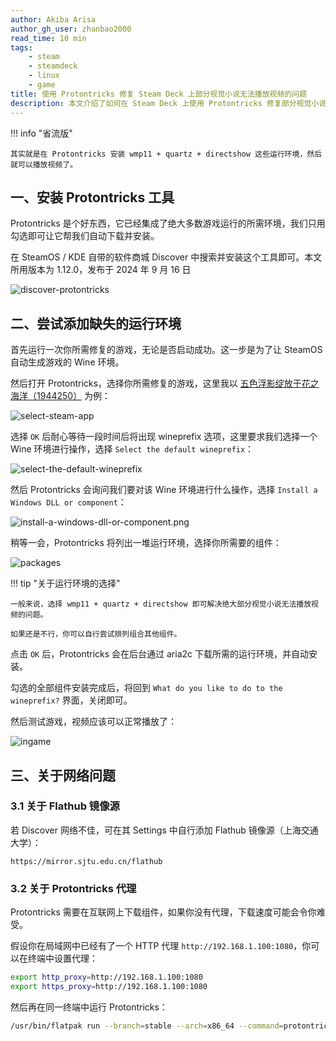 ```yaml
---
author: Akiba Arisa
author_gh_user: zhanbao2000
read_time: 10 min
tags:
    - steam
    - steamdeck
    - linux
    - game
title: 使用 Protontricks 修复 Steam Deck 上部分视觉小说无法播放视频的问题
description: 本文介绍了如何在 Steam Deck 上使用 Protontricks 修复部分视觉小说无法播放视频的问题。
---
```


!!! info "省流版"

    其实就是在 Protontricks 安装 wmp11 + quartz + directshow 这些运行环境，然后就可以播放视频了。

## 一、安装 Protontricks 工具

Protontricks 是个好东西，它已经集成了绝大多数游戏运行的所需环境，我们只用勾选即可让它帮我们自动下载并安装。

在 SteamOS / KDE 自带的软件商城 Discover 中搜索并安装这个工具即可。本文所用版本为 1.12.0，发布于 2024 年 9 月 16 日

![discover-protontricks](./images/250217-fix-steamdeck-visual-novel-video/discover-protontricks.png)

## 二、尝试添加缺失的运行环境

首先运行一次你所需修复的游戏，无论是否启动成功。这一步是为了让 SteamOS 自动生成游戏的 Wine 环境。

然后打开 Protontricks，选择你所需修复的游戏，这里我以 [五色浮影绽放于花之海洋（1944250）](https://store.steampowered.com/app/1944250) 为例：

![select-steam-app](./images/250217-fix-steamdeck-visual-novel-video/select-steam-app.png)

选择 `OK` 后耐心等待一段时间后将出现 wineprefix 选项，这里要求我们选择一个 Wine 环境进行操作，选择 `Select the default wineprefix`：

![select-the-default-wineprefix](./images/250217-fix-steamdeck-visual-novel-video/select-the-default-wineprefix.png)

然后 Protontricks 会询问我们要对该 Wine 环境进行什么操作，选择 `Install a Windows DLL or component`：

![install-a-windows-dll-or-component.png](./images/250217-fix-steamdeck-visual-novel-video/install-a-windows-dll-or-component.png)

稍等一会，Protontricks 将列出一堆运行环境，选择你所需要的组件：

![packages](./images/250217-fix-steamdeck-visual-novel-video/packages.png)

!!! tip "关于运行环境的选择"

    一般来说，选择 wmp11 + quartz + directshow 即可解决绝大部分视觉小说无法播放视频的问题。

    如果还是不行，你可以自行尝试排列组合其他组件。

点击 `OK` 后，Protontricks 会在后台通过 aria2c 下载所需的运行环境，并自动安装。

勾选的全部组件安装完成后，将回到 `What do you like to do to the wineprefix?` 界面，关闭即可。

然后测试游戏，视频应该可以正常播放了：

![ingame](./images/250217-fix-steamdeck-visual-novel-video/ingame.png)

## 三、关于网络问题

### 3.1 关于 Flathub 镜像源

若 Discover 网络不佳，可在其 Settings 中自行添加 Flathub 镜像源（上海交通大学）：

```
https://mirror.sjtu.edu.cn/flathub
```

### 3.2 关于 Protontricks 代理

Protontricks 需要在互联网上下载组件，如果你没有代理，下载速度可能会令你难受。

假设你在局域网中已经有了一个 HTTP 代理 `http://192.168.1.100:1080`，你可以在终端中设置代理：

```bash
export http_proxy=http://192.168.1.100:1080
export https_proxy=http://192.168.1.100:1080
```

然后再在同一终端中运行 Protontricks：

```bash
/usr/bin/flatpak run --branch=stable --arch=x86_64 --command=protontricks com.github.Matoking.protontricks --no-term --gui
```

